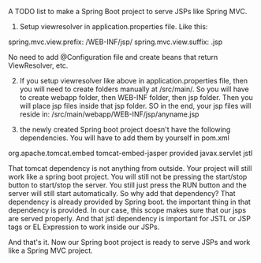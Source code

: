 A TODO list to make a Spring Boot project to serve JSPs like Spring MVC.

1) Setup viewresolver in application.properties file. Like this: 

spring.mvc.view.prefix: /WEB-INF/jsp/
spring.mvc.view.suffix: .jsp

No need to add @Configuration file and create beans that return ViewResolver, etc. 

2) If you setup viewresolver like above in application.properties file, then you will need to create folders manually at /src/main/. So you will have to create webapp folder, then WEB-INF folder, then jsp folder. Then you will place jsp files inside that jsp folder. SO in the end, your jsp files will reside in: /src/main/webapp/WEB-INF/jsp/anyname.jsp

3) the newly created Spring boot project doesn't have the following dependencies. You will have to add them by yourself in pom.xml 
<dependency>
			<groupId>org.apache.tomcat.embed</groupId>
			<artifactId>tomcat-embed-jasper</artifactId>
			<scope>provided</scope>
</dependency>
<dependency>
			<groupId>javax.servlet</groupId>
			<artifactId>jstl</artifactId>
</dependency>	

That tomcat dependency is not anything from outside. Your project will still work like a spring boot project. You will still not be pressing the start/stop button to start/stop the server. You still just press the RUN button and the server will still start automatically. So why add that dependency? That dependency is already provided by Spring boot. the important thing in that dependency is <scope>provided</scope>. In our case, this scope makes sure that our jsps are served properly. 
And that jstl dependency is important for JSTL or JSP tags or EL Expression to work inside our JSPs. 

And that's it. Now our Spring boot project is ready to serve JSPs and work like a Spring MVC project. 
